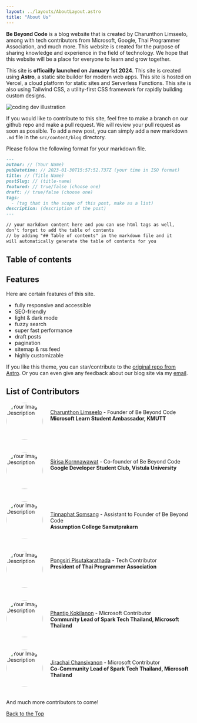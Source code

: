 ```yaml
---
layout: ../layouts/AboutLayout.astro
title: "About Us"
---
```

**Be Beyond Code** is a blog website that is created by Charunthon Limseelo, among with tech contributors from Microsoft, Google, Thai Programmer Association, and much more. This website is created for the purpose of sharing knowledge and experience in the field of technology. We hope that this website will be a place for everyone to learn and grow together.

This site is **officailly launched on January 1st 2024**. This site is created using **Astro**, a static site builder for modern web apps. This site is hosted on Vercel, a cloud platform for static sites and Serverless Functions. This site is also using Tailwind CSS, a utility-first CSS framework for rapidly building custom designs.

<div>
  <img src="/assets/dev.svg" class="sm:w-1/2 mx-auto" alt="coding dev illustration">
</div>

If you would like to contribute to this site, feel free to make a branch on our github repo and make a pull request. We will review your pull request as soon as possible. To add a new post, you can simply add a new markdown `.md` file in the `src/content/blog` directory.

Please follow the following format for your markdown file.

```markdown
---
author: // (Your Name)
pubDatetime: // 2023-01-30T15:57:52.737Z (your time in ISO format)
title: // (Title Name)
postSlug: // (title-name)
featured: // true/false (choose one)
draft: // true/false (choose one)
tags:
  - (tag that in the scope of this post, make as a list)
description: (description of the post)
---

// your markdown content here and you can use html tags as well, 
don't forget to add the table of contents
// by adding "## Table of contents" in the markdown file and it 
will automatically generate the table of contents for you
```

## Table of contents

## Features

Here are certain features of this site.

- fully responsive and accessible
- SEO-friendly
- light & dark mode
- fuzzy search
- super fast performance
- draft posts
- pagination
- sitemap & rss feed
- highly customizable

If you like this theme, you can star/contribute to the [original repo from Astro](https://github.com/satnaing/astro-paper). Or you can even give any feedback about our blog site via my [email](mailto:boat.charunthon@gmail.com).

## List of Contributors

<div style="text-align: left; position: relative; min-height: 120px;">
 <img src="https://boatchrnthn.vercel.app/assets/images/my-photo.png" alt="Your Image Description" style="float: left; width: 100px; height: 100px; border-radius: 50%; margin-right: 20px;">
 <div style="transform: translateY(50%);">

[Charunthon Limseelo](https://boatchrnthn.vercel.app) - Founder of Be Beyond Code </br>**Microsoft Learn Student Ambassador, KMUTT**
 </div>
</div>

<div style="text-align: left; position: relative; min-height: 120px;">
 <img src="https://boatchrnthn.notion.site/image/https%3A%2F%2Fs3-us-west-2.amazonaws.com%2Fsecure.notion-static.com%2F5b917962-bd63-4dc8-8df5-e71c13a830d2%2Fsirisa.png?table=block&id=ec0c8fdd-b901-40b6-a41f-e811e170bbd4&spaceId=dc9f3c9a-ac9d-4d06-b551-6ddd8dfd0ebf&width=1110&userId=&cache=v2" alt="Your Image Description" style="float: left; width: 100px; height: 100px; border-radius: 50%; margin-right: 20px;">
 <div style="transform: translateY(50%);">

[Sirisa Kornnawawat](https://www.linkedin.com/in/sirisa-kornnawawat-593914231/) - Co-founder of Be Beyond Code </br> **Google Developer Student Club, Vistula University**
 </div>
</div>

<div style="text-align: left; position: relative; min-height: 120px;">
 <img src="https://miro.medium.com/v2/resize:fit:2400/1*HoCCYO9u9cmeSEEC3W0Ahw.png" alt="Your Image Description" style="float: left; width: 100px; height: 100px; border-radius: 50%; margin-right: 20px;">
 <div style="transform: translateY(50%);">

[Tinnaphat Somsang](https://tinarskii.com/) - Assistant to Founder of Be Beyond Code </br> **Assumption College Samutprakarn**
 </div>
</div>

<div style="text-align: left; position: relative; min-height: 120px;">
 <img src="https://media.licdn.com/dms/image/C5603AQFKMUfD3J2xYQ/profile-displayphoto-shrink_800_800/0/1619894030466?e=1709164800&v=beta&t=EvxrMmkNYOpqkd1xDEiy7_DVulqFlJUEqeCKO_cDsaI" alt="Your Image Description" style="float: left; width: 100px; height: 100px; border-radius: 50%; margin-right: 20px;">
 <div style="transform: translateY(50%);">

[Pongsiri Pisutakarathada](https://www.linkedin.com/in/savepong/) - Tech Contributor</br>**President of Thai Programmer Association**
 </div>
</div>

<div style="text-align: left; position: relative; min-height: 120px;">
 <img src="https://media.licdn.com/dms/image/C5603AQFtiifuneeRnw/profile-displayphoto-shrink_800_800/0/1652475831133?e=1709164800&v=beta&t=-PUOFjgelw8LAsaaqRlKMsYE7F9YLMs7YMxcGcnJ8hE" alt="Your Image Description" style="float: left; width: 100px; height: 100px; border-radius: 50%; margin-right: 20px;">
 <div style="transform: translateY(50%);">

[Phantip Kokilanon](https://www.linkedin.com/in/phantipk/) - Microsoft Contributor</br>**Community Lead of Spark Tech Thailand, Microsoft Thailand**
 </div>
</div>

<div style="text-align: left; position: relative; min-height: 120px;">
 <img src="https://media.licdn.com/dms/image/C5603AQGfX1D_IKLg3g/profile-displayphoto-shrink_800_800/0/1634462079923?e=1709164800&v=beta&t=29mLx8egqDKKXej0sDhxrVFcpiT9sEFvdEPUbPN1HrY" alt="Your Image Description" style="float: left; width: 100px; height: 100px; border-radius: 50%; margin-right: 20px;">
 <div style="transform: translateY(50%);">

[Jirachai Chansivanon](https://www.linkedin.com/in/jirachai-c/) - Microsoft Contributor</br>**Co-Community Lead of Spark Tech Thailand, Microsoft Thailand**
 </div>
</div>

And much more contributors to come!

[Back to the Top](#top)